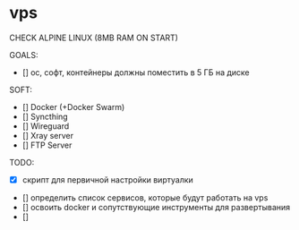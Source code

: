 # vps

CHECK ALPINE LINUX (8MB RAM ON START)

GOALS:
- [] ос, софт, контейнеры должны поместить в 5 ГБ на диске

SOFT:
- [] Docker (+Docker Swarm)
- [] Syncthing
- [] Wireguard
- [] Xray server
- [] FTP Server

TODO:
- [X] скрипт для первичной настройки виртуалки
- [] определить список сервисов, которые будут работать на vps
- [] освоить docker и сопутствующие инструменты для развертывания
- [] 
